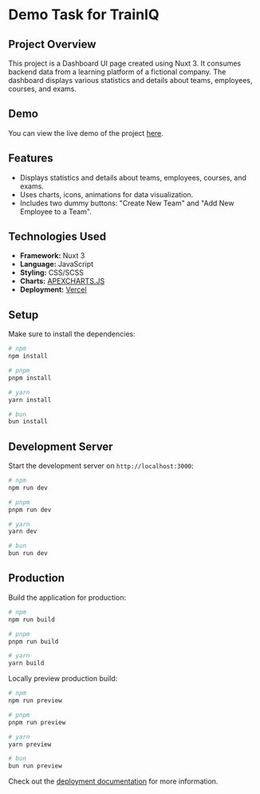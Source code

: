 # Demo Task for TrainIQ

## Project Overview

This project is a Dashboard UI page created using Nuxt 3. It consumes backend data from a learning platform of a fictional company. The dashboard displays various statistics and details about teams, employees, courses, and exams.

## Demo

You can view the live demo of the project [here](https://train-iq-otrb.vercel.app/).

## Features

- Displays statistics and details about teams, employees, courses, and exams.
- Uses charts, icons, animations for data visualization.
- Includes two dummy buttons: "Create New Team" and "Add New Employee to a Team".

## Technologies Used

- **Framework:** Nuxt 3
- **Language:** JavaScript
- **Styling:** CSS/SCSS
- **Charts:** [APEXCHARTS.JS](https://apexcharts.com/)
- **Deployment:** [Vercel](https://vercel.com/)



## Setup

Make sure to install the dependencies:

```bash
# npm
npm install

# pnpm
pnpm install

# yarn
yarn install

# bun
bun install
```

## Development Server

Start the development server on `http://localhost:3000`:

```bash
# npm
npm run dev

# pnpm
pnpm run dev

# yarn
yarn dev

# bun
bun run dev
```

## Production

Build the application for production:

```bash
# npm
npm run build

# pnpm
pnpm run build

# yarn
yarn build

```

Locally preview production build:

```bash
# npm
npm run preview

# pnpm
pnpm run preview

# yarn
yarn preview

# bun
bun run preview
```

Check out the [deployment documentation](https://nuxt.com/docs/getting-started/deployment) for more information.
